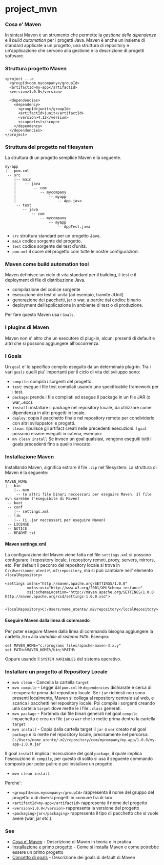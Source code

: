 # project_mvn

### Cosa e' Maven
In sintesi Maven è un strumento che permette la *gestione delle dipendenze* e il *build automation* per i progetti Java.
Maven è anche un insieme di standard applicate a un progetto, una struttura di repository e un‘applicazione che servono alla gestione e la descrizione di progetti software. 

### Struttura progetto Maven

```
<project ...>
  <groupId>com.mycompany</groupId>
  <artifactId>my-app</artifactId>
  <version>1.0.0</version>
 
  <dependencies>
    <dependency>
      <groupId>junit</groupId>
      <artifactId>junit</artifactId>
      <version>4.12</version>
      <scope>test</scope>
    </dependency>
  </dependencies>
</project>
```

### Struttura del progetto nel filesystem
La struttura di un progetto semplice Maven è la seguente.
```
my-app
|-- pom.xml
 -- src
    |-- main
    |    -- java
    |        -- com
    |           -- mycompany
    |               -- myapp
    |                   -- App.java
     -- test
        -- java
            -- com
                -- mycompany
                    -- myapp
                        -- AppTest.java
```                 
       
* `src` struttura standard per un progetto Java.
* `main` codice sorgente del progetto.
* `test` codice sorgente dei test d’unità.
* `pom.xml` il cuore del progetto com tutte le nostre configurazioni.
                 
 
### Maven come build automation tool
Maven definisce un ciclo di vita standard per il building, il test e il deployment di file di distribuzione Java.
* compilazione del codice sorgente
* esecuzione dei test di unità (ad esempio, tramite JUnit)
* generazione dei pacchetti, jar o war, a partire dal codice binario
* deployment dell’applicazione in ambiente di test o di produzione.

Per fare questo Maven usa i `Goals`.

### I plugins di Maven
Maven non e' altro che un esecutore di plug-in, alcuni presenti di default e altri che si possono aggiungere all'occorrenza.


### I Goals
Un `goal` e' lo specifico compito eseguito da un determinato plug-in. 
Tra i vari `goals` quelli piu' importanti per il ciclo di vita del sviluppo sono:
- `compile`: compila i sorgenti del progetto.
- `test`: esegue i file test compilati usando uno specificabile framework per i test.
- `package`: prende i file compilati ed esegue il package in un file JAR (o war,..ecc).
- `install`: installare il package nel repository locale, da utilizzare come dipendenza in altri progetti in locale.
- `deploy`: copia il pacchetto finale nel repository remoto per condividerlo con altri sviluppatori e progetti. 
- `clean`: ripulisce gli artifact creati nelle precedenti esecuzioni.
I `goal` possono essere eseguiti in catena, esempio:
- `mn clean install`
 Se invoco un goal qualsiasi, vengono eseguiti tutti i goals precedenti fino a quello invocato.

### Installazione Maven 
Installando Maven, significa estrare il file `.zip` nel filesystem. La struttura di Maven è la seguente:

```
MAVEN_HOME
|-- bin
    |-- mvn  
     -- (e altri file binari neccessari per eseguire Maven. Il file mvn sarebbe l'eseguibile di Maven)
 -- boot
 -- conf
    |-- settings.xml
 -- lib
    |-- (i .jar neccessari per eseguire Maven)
 -- LICENSE
 -- NOTICE
 -- README.txt
```

#### Maven settings.xml
La configurazione del Maven viene fatta nel file `settings.xml` si possono configurare il repository locale, i repository remoti, proxy, servers, mirrors, etc.
Per default il pecorso del repository locale si trova in `C:\Users\nome_utente\.m2\repository`, ma si può cambiare nell' elemento `<localRepository>`
```
<settings xmlns="http://maven.apache.org/SETTINGS/1.0.0"
          xmlns:xsi="http://www.w3.org/2001/XMLSchema-instance"
          xsi:schemaLocation="http://maven.apache.org/SETTINGS/1.0.0 http://maven.apache.org/xsd/settings-1.0.0.xsd">
  
  <localRepository>C:/Users/nome_utente/.m2/repository</localRepository>
 ``` 

#### Eseguire Maven dalla linea di commando
Per poter eseguire Maven dalla linea di commando bisogna aggiungere la cartella `/bin` alla *variabile di sistema* `PATH`. 
Esempio: 
```
set MAVEN_HOME="c:/programs files/apache-maven-3.x.y"
set PATH=%MAVEN_HOME%/bin;%PATH%
```
Oppure usando il `SYSTEM VARIABLES` del sistema operativo.


### Installare un progetto al Repository Locale

- `mvn clean` - Cancella la cartella `target`
- `mvn compile` - Legge dal `pom.xml` le `dependencies` dichiarate e cerca di recuperarle prima dal repository locale. 
Se i `jar` richiesti non sono presenti localmente, Maven si collega al repository centrale sul web, e scarica i pacchetti nel repository locale.
Poi compila i sorgenti creando una cartella `target` dove mette le i file `.class` generati.
- `mvn package` - Partendo dai file binari generati nel goal `compile` impachetta e crea un file `jar` o `war` che lo mette prima dentro la cartella `target`
- `mvn install` - Copia dalla cartella target il `jar` o `war` creato nel goal `package` e lo mette nel repository locale, precisamente nel percorso:
`C:/Users/nome_utente/.m2/repository/com/mycompany/my-app/1.0.0/my-app-1.0.0.jar`

Il goal `install` implica l'esecuzione del goal `package`, il quale implica l'esecuzione di `compile`, per questo di solito si usa il seguente 
commando composto per poter pulire e poi installare un progetto.
- `mvn clean install`


Perche':
- `<groupId>com.mycompany</groupId>` rappresenta il nome del gruppo del progetto o di diversi progetti in comune fra di loro. 
- `<artifactId>my-app</artifactId>` rappresenta il nome del progetto
- `<version>1.0.0</version>` rappresenta la versione del progetto
- `<packaging>jar</packaging>` rappresenta il tipo di pacchetto che si vuole avere (war, jar etc.). 


### See
* [Cosa e' Maven](https://stackoverflow.com/questions/13335351/what-does-maven-do-in-theory-and-in-practice-when-is-it-worth-to-use-it) - Descrizione di Maven in teoria e in pratica
* [Installazione e primo progetto](https://maven.apache.org/guides/getting-started/maven-in-five-minutes.html) - Come si installa Maven e come potrebbe essere un primo progetto 
* [Concetto di goals](https://www.baeldung.com/maven-goals-phases) - Descrizione dei goals di default di Maven